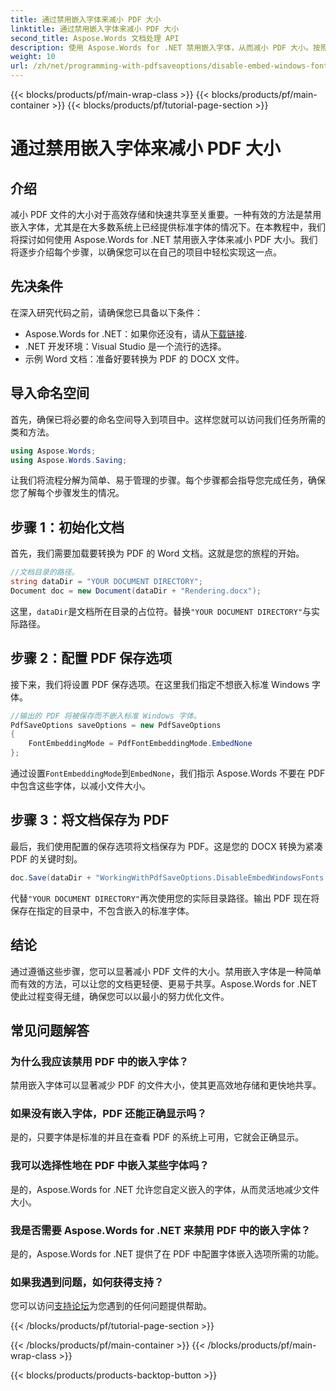 ```yaml
---
title: 通过禁用嵌入字体来减小 PDF 大小
linktitle: 通过禁用嵌入字体来减小 PDF 大小
second_title: Aspose.Words 文档处理 API
description: 使用 Aspose.Words for .NET 禁用嵌入字体，从而减小 PDF 大小。按照我们的分步指南优化您的文档，以实现高效存储和共享。
weight: 10
url: /zh/net/programming-with-pdfsaveoptions/disable-embed-windows-fonts/
---
```


{{< blocks/products/pf/main-wrap-class >}}
{{< blocks/products/pf/main-container >}}
{{< blocks/products/pf/tutorial-page-section >}}

# 通过禁用嵌入字体来减小 PDF 大小

## 介绍

减小 PDF 文件的大小对于高效存储和快速共享至关重要。一种有效的方法是禁用嵌入字体，尤其是在大多数系统上已经提供标准字体的情况下。在本教程中，我们将探讨如何使用 Aspose.Words for .NET 禁用嵌入字体来减小 PDF 大小。我们将逐步介绍每个步骤，以确保您可以在自己的项目中轻松实现这一点。

## 先决条件

在深入研究代码之前，请确保您已具备以下条件：

-  Aspose.Words for .NET：如果你还没有，请从[下载链接](https://releases.aspose.com/words/net/).
- .NET 开发环境：Visual Studio 是一个流行的选择。
- 示例 Word 文档：准备好要转换为 PDF 的 DOCX 文件。

## 导入命名空间

首先，确保已将必要的命名空间导入到项目中。这样您就可以访问我们任务所需的类和方法。

```csharp
using Aspose.Words;
using Aspose.Words.Saving;
```

让我们将流程分解为简单、易于管理的步骤。每个步骤都会指导您完成任务，确保您了解每个步骤发生的情况。

## 步骤 1：初始化文档

首先，我们需要加载要转换为 PDF 的 Word 文档。这就是您的旅程的开始。

```csharp
//文档目录的路径。
string dataDir = "YOUR DOCUMENT DIRECTORY";
Document doc = new Document(dataDir + "Rendering.docx");
```

这里，`dataDir`是文档所在目录的占位符。替换`"YOUR DOCUMENT DIRECTORY"`与实际路径。

## 步骤 2：配置 PDF 保存选项

接下来，我们将设置 PDF 保存选项。在这里我们指定不想嵌入标准 Windows 字体。

```csharp
//输出的 PDF 将被保存而不嵌入标准 Windows 字体。
PdfSaveOptions saveOptions = new PdfSaveOptions
{
    FontEmbeddingMode = PdfFontEmbeddingMode.EmbedNone
};
```

通过设置`FontEmbeddingMode`到`EmbedNone`，我们指示 Aspose.Words 不要在 PDF 中包含这些字体，以减小文件大小。

## 步骤 3：将文档保存为 PDF

最后，我们使用配置的保存选项将文档保存为 PDF。这是您的 DOCX 转换为紧凑 PDF 的关键时刻。

```csharp
doc.Save(dataDir + "WorkingWithPdfSaveOptions.DisableEmbedWindowsFonts.pdf", saveOptions);
```

代替`"YOUR DOCUMENT DIRECTORY"`再次使用您的实际目录路径。输出 PDF 现在将保存在指定的目录中，不包含嵌入的标准字体。

## 结论

通过遵循这些步骤，您可以显著减小 PDF 文件的大小。禁用嵌入字体是一种简单而有效的方法，可以让您的文档更轻便、更易于共享。Aspose.Words for .NET 使此过程变得无缝，确保您可以以最小的努力优化文件。

## 常见问题解答

### 为什么我应该禁用 PDF 中的嵌入字体？
禁用嵌入字体可以显著减少 PDF 的文件大小，使其更高效地存储和更快地共享。

### 如果没有嵌入字体，PDF 还能正确显示吗？
是的，只要字体是标准的并且在查看 PDF 的系统上可用，它就会正确显示。

### 我可以选择性地在 PDF 中嵌入某些字体吗？
是的，Aspose.Words for .NET 允许您自定义嵌入的字体，从而灵活地减少文件大小。

### 我是否需要 Aspose.Words for .NET 来禁用 PDF 中的嵌入字体？
是的，Aspose.Words for .NET 提供了在 PDF 中配置字体嵌入选项所需的功能。

### 如果我遇到问题，如何获得支持？
您可以访问[支持论坛](https://forum.aspose.com/c/words/8)为您遇到的任何问题提供帮助。

{{< /blocks/products/pf/tutorial-page-section >}}

{{< /blocks/products/pf/main-container >}}
{{< /blocks/products/pf/main-wrap-class >}}

{{< blocks/products/products-backtop-button >}}
